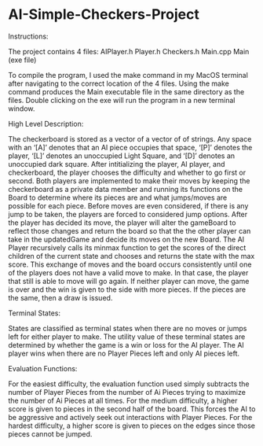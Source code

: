 # AI-Simple-Checkers-Project

Instructions:

The project contains 4 files: 
AIPlayer.h
Player.h
Checkers.h
Main.cpp
Main (exe file)

To compile the program, I used the make command in my MacOS terminal after navigating to the correct location of the 4 files. Using the make command produces the Main executable file in the same directory as the files.  Double clicking on the exe will run the program in a new terminal window. 


High Level Description:

The checkerboard is stored as a vector of a vector of of strings. Any space with an ‘[A]’ denotes that an AI piece occupies that space, ‘[P]’ denotes the player, ‘[L]’ denotes an unoccupied Light Square, and ‘[D]’ denotes an unoccupied dark square. After intitializing the player, AI player, and checkerboard, the player chooses the difficulty and whether to go first or second. Both players are implemented to make their moves by keeping the checkerboard as a private data member and running its functions on the Board to determine where its pieces are and what jumps/moves are possible for each piece. Before moves are even considered, if there is any jump to be taken, the players are forced to considered jump options. After the player has decided its move, the player will alter the gameBoard to reflect those changes and return the board so that the the other player can take in the updatedGame and decide its moves on the new Board. The AI Player recursively calls its minmax function to get the scores of the direct children of the current state and chooses and returns the state with the max score. This exchange of moves and the board occurs consistently until one of the players does not have a valid move to make. In that case, the player that still is able to move will go again. If neither player can move, the game is over and the win is given to the side with more pieces. If the pieces are the same, then a draw is issued.



Terminal States:

States are classified as terminal states when there are no moves or jumps left for either player to make. The utility value of these terminal states are determined by whether the game is a win or loss for the AI player. The AI player wins when there are no Player Pieces left and only AI pieces left.

Evaluation Functions:

For the easiest difficulty, the evaluation function used simply subtracts the number of Player Pieces from the number of Ai Pieces trying to maximize the number of Ai Pieces at all times.
For the medium difficulty, a higher score is given to pieces in the second half of the board. This forces the AI to be aggressive and actively seek out interactions with Player Pieces. For the hardest difficulty, a higher score is given to pieces on the edges since those pieces cannot be jumped.



 


